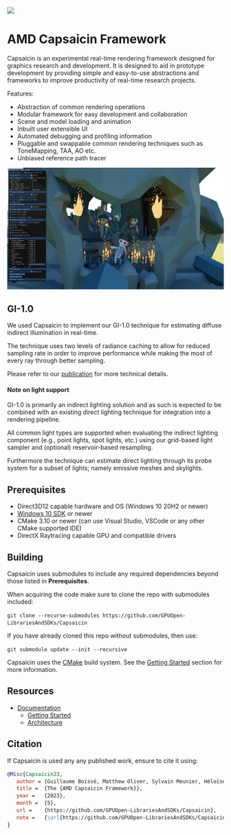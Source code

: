 ![](docs/images/header.png)

# AMD Capsaicin Framework

Capsaicin is an experimental real-time rendering framework designed for graphics research and development. It is designed to aid in prototype development by providing simple and easy-to-use abstractions and frameworks to improve productivity of real-time research projects.

Features:
- Abstraction of common rendering operations
- Modular framework for easy development and collaboration
- Scene and model loading and animation
- Inbuilt user extensible UI
- Automated debugging and profiling information
- Pluggable and swappable common rendering techniques such as ToneMapping, TAA, AO etc.
- Unbiased reference path tracer

![Capsaicin](docs/images/scene_viewer.png)

## GI-1.0

We used Capsaicin to implement our GI-1.0 technique for estimating diffuse indirect illumination in real-time.

The technique uses two levels of radiance caching to allow for reduced sampling rate in order to improve performance while making the most of every ray through better sampling.

Please refer to our [publication](https://gpuopen.com/download/publications/GPUOpen2022_GI1_0.pdf) for more technical details.

#### Note on light support

GI-1.0 is primarily an indirect lighting solution and as such is expected to be combined with an existing direct lighting technique for integration into a rendering pipeline.

All common light types are supported when evaluating the indirect lighting component (e.g., point lights, spot lights, etc.) using our grid-based light sampler and (optional) reservoir-based resampling.

Furthermore the technique can estimate direct lighting through its probe system for a subset of lights; namely emissive meshes and skylights.

## Prerequisites

- Direct3D12 capable hardware and OS (Windows 10 20H2 or newer)
- [Windows 10 SDK](https://developer.microsoft.com/en-us/windows/downloads/windows-10-sdk/) or newer
- CMake 3.10 or newer (can use Visual Studio, VSCode or any other CMake supported IDE)
- DirectX Raytracing capable GPU and compatible drivers

## Building

Capsaicin uses submodules to include any required dependencies beyond those listed in **Prerequisites**.

When acquiring the code make sure to clone the repo with submodules included:

`git clone --recurse-submodules https://github.com/GPUOpen-LibrariesAndSDKs/Capsaicin`

If you have already cloned this repo without submodules, then use:

`git submodule update --init --recursive`

Capsaicin uses the [CMake](https://cmake.org/) build system. See the [Getting Started](./docs/development/getting_started.md) section for more information.

## Resources

- [Documentation](./docs/index.md)
    - [Getting Started](./docs/development/getting_started.md)
    - [Architecture](./docs/development/architecture.md)

## Citation

If Capsaicin is used any any published work, ensure to cite it using:

```bibtex
@Misc{Capsaicin23,
   author = {Guillaume Boissé, Matthew Oliver, Sylvain Meunier, Héloïse Dupont de Dinechin and Kenta Eto},
   title =  {The {AMD Capsaicin Framework}},
   year =   {2023},
   month =  {5},
   url =    {https://github.com/GPUOpen-LibrariesAndSDKs/Capsaicin},
   note =   {\url{https://github.com/GPUOpen-LibrariesAndSDKs/Capsaicin}}
}
```
